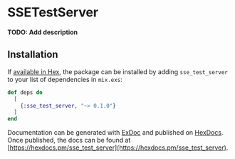 # SSETestServer

**TODO: Add description**

## Installation

If [available in Hex](https://hex.pm/docs/publish), the package can be installed
by adding `sse_test_server` to your list of dependencies in `mix.exs`:

```elixir
def deps do
  [
    {:sse_test_server, "~> 0.1.0"}
  ]
end
```

Documentation can be generated with [ExDoc](https://github.com/elixir-lang/ex_doc)
and published on [HexDocs](https://hexdocs.pm). Once published, the docs can
be found at [https://hexdocs.pm/sse_test_server](https://hexdocs.pm/sse_test_server).
